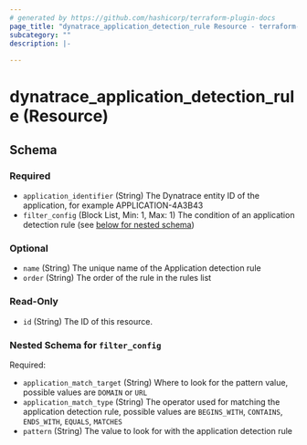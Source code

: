 ```yaml
---
# generated by https://github.com/hashicorp/terraform-plugin-docs
page_title: "dynatrace_application_detection_rule Resource - terraform-provider-dynatrace"
subcategory: ""
description: |-
  
---
```


# dynatrace_application_detection_rule (Resource)





<!-- schema generated by tfplugindocs -->
## Schema

### Required

- `application_identifier` (String) The Dynatrace entity ID of the application, for example APPLICATION-4A3B43
- `filter_config` (Block List, Min: 1, Max: 1) The condition of an application detection rule (see [below for nested schema](#nestedblock--filter_config))

### Optional

- `name` (String) The unique name of the Application detection rule
- `order` (String) The order of the rule in the rules list

### Read-Only

- `id` (String) The ID of this resource.

<a id="nestedblock--filter_config"></a>
### Nested Schema for `filter_config`

Required:

- `application_match_target` (String) Where to look for the pattern value, possible values are `DOMAIN` or `URL`
- `application_match_type` (String) The operator used for matching the application detection rule, possible values are `BEGINS_WITH`, `CONTAINS`, `ENDS_WITH`, `EQUALS`, `MATCHES`
- `pattern` (String) The value to look for with the application detection rule


